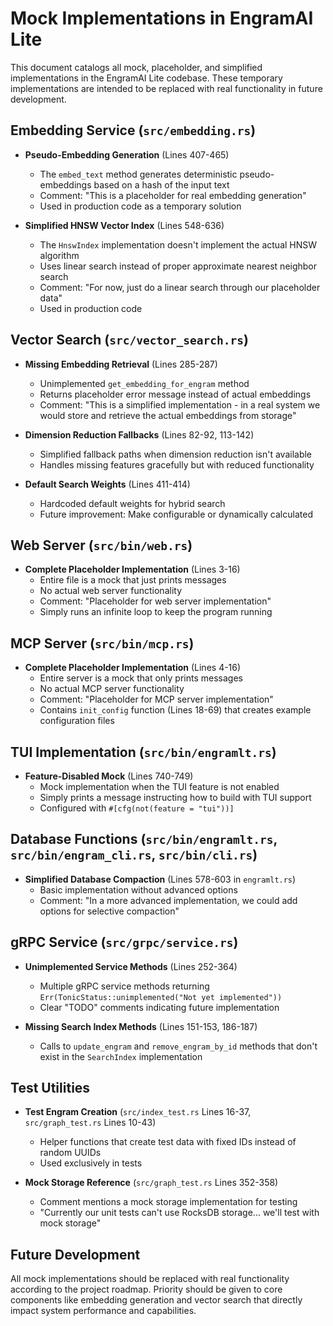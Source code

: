 # Mock Implementations in EngramAI Lite

This document catalogs all mock, placeholder, and simplified implementations in the EngramAI Lite codebase. These temporary implementations are intended to be replaced with real functionality in future development.

## Embedding Service (`src/embedding.rs`)

- **Pseudo-Embedding Generation** (Lines 407-465)
  - The `embed_text` method generates deterministic pseudo-embeddings based on a hash of the input text
  - Comment: "This is a placeholder for real embedding generation"
  - Used in production code as a temporary solution

- **Simplified HNSW Vector Index** (Lines 548-636)
  - The `HnswIndex` implementation doesn't implement the actual HNSW algorithm
  - Uses linear search instead of proper approximate nearest neighbor search
  - Comment: "For now, just do a linear search through our placeholder data"
  - Used in production code

## Vector Search (`src/vector_search.rs`)

- **Missing Embedding Retrieval** (Lines 285-287)
  - Unimplemented `get_embedding_for_engram` method
  - Returns placeholder error message instead of actual embeddings
  - Comment: "This is a simplified implementation - in a real system we would store and retrieve the actual embeddings from storage"

- **Dimension Reduction Fallbacks** (Lines 82-92, 113-142)
  - Simplified fallback paths when dimension reduction isn't available
  - Handles missing features gracefully but with reduced functionality

- **Default Search Weights** (Lines 411-414)
  - Hardcoded default weights for hybrid search
  - Future improvement: Make configurable or dynamically calculated

## Web Server (`src/bin/web.rs`)

- **Complete Placeholder Implementation** (Lines 3-16)
  - Entire file is a mock that just prints messages
  - No actual web server functionality
  - Comment: "Placeholder for web server implementation"
  - Simply runs an infinite loop to keep the program running

## MCP Server (`src/bin/mcp.rs`)

- **Complete Placeholder Implementation** (Lines 4-16)
  - Entire server is a mock that only prints messages
  - No actual MCP server functionality
  - Comment: "Placeholder for MCP server implementation"
  - Contains `init_config` function (Lines 18-69) that creates example configuration files

## TUI Implementation (`src/bin/engramlt.rs`)

- **Feature-Disabled Mock** (Lines 740-749)
  - Mock implementation when the TUI feature is not enabled
  - Simply prints a message instructing how to build with TUI support
  - Configured with `#[cfg(not(feature = "tui"))]`

## Database Functions (`src/bin/engramlt.rs`, `src/bin/engram_cli.rs`, `src/bin/cli.rs`)

- **Simplified Database Compaction** (Lines 578-603 in `engramlt.rs`)
  - Basic implementation without advanced options
  - Comment: "In a more advanced implementation, we could add options for selective compaction"

## gRPC Service (`src/grpc/service.rs`)

- **Unimplemented Service Methods** (Lines 252-364)
  - Multiple gRPC service methods returning `Err(TonicStatus::unimplemented("Not yet implemented"))`
  - Clear "TODO" comments indicating future implementation
  
- **Missing Search Index Methods** (Lines 151-153, 186-187)
  - Calls to `update_engram` and `remove_engram_by_id` methods that don't exist in the `SearchIndex` implementation

## Test Utilities

- **Test Engram Creation** (`src/index_test.rs` Lines 16-37, `src/graph_test.rs` Lines 10-43)
  - Helper functions that create test data with fixed IDs instead of random UUIDs
  - Used exclusively in tests

- **Mock Storage Reference** (`src/graph_test.rs` Lines 352-358)
  - Comment mentions a mock storage implementation for testing
  - "Currently our unit tests can't use RocksDB storage... we'll test with mock storage"

## Future Development

All mock implementations should be replaced with real functionality according to the project roadmap. Priority should be given to core components like embedding generation and vector search that directly impact system performance and capabilities.